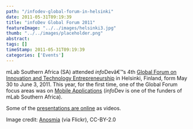 ```yaml
---
path: "/infodev-global-forum-in-helsinki" 
date: 2011-05-31T09:19:39 
title: "infoDev Global Forum 2011" 
featureImage: "../../images/helsinki3.jpg"
thumb: "../../images/placeholder.png" 
abstract:  
tags: [] 
timeStamp: 2011-05-31T09:19:39 
categories: ['Events'] 
---
```


<p>mLab Southern Africa (SA) attended <em>info</em>Devâ€™s 4th <a href="http://www.infodevgf.net/">Global Forum on Innovation and Technology Entrepreneurship</a> in Helsinki, Finland, form May 30 to June 3, 2011. This year, for the first time, one of the Global Forum focus areas was on <a href="http://www.infodevgf.net/wp-content/uploads/entre.kotisivukone.com/tiedostot/mlabs.pdf" target="_blank">Mobile Applications</a> (<em>info</em>Dev is one of the funders of mLab Southern Africa).</p>
<p>Some of the <a href="http://www.infodevgf.net/7">presentations are online</a> as videos.</p>
<p>Image credit: <a href="http://www.flickr.com/photos/jenniferboyer/52472699/">Anosmia</a> (via Flickr), CC-BY-2.0</p>
